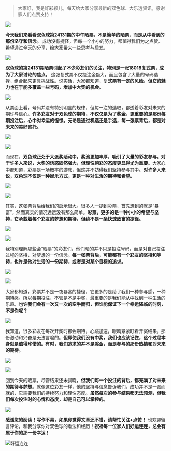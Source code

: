
> 大家好，我是好彩颖儿，每天给大家分享最新的双色球、大乐透资讯，感谢家人们点赞支持！

![](https://cdn.jsdelivr.net/gh/wangwenjie1314/PicCDN/2024-7-11/1720660897499-image.png)


**今天我们来看看双色球第24131期的中午晒票，不是简单的晒票，而是从中看到的那份坚守和信念。** 成功没有捷径，但每一个小小的努力，都值得我们为之点赞。希望通过今天的分享，给大家带来一些思考与启发。


![](https://cdn.jsdelivr.net/gh/wangwenjie1314/PicCDN/2024-11-14/1731554326920-image.png)


**双色球的第24131期晒票引起了不少彩友们的关注，特别是一张18018复式票，成为了大家讨论的焦点。** 这张复式票不仅投注金额大，而且包含了大量的号码选择，组合起来更具挑战性。说实话，大家都知道，复**式票有一定的风险，但它的魅力也在于能多覆盖一些号码，增加中大奖的机会。**


![](https://cdn.jsdelivr.net/gh/wangwenjie1314/PicCDN/2024-11-14/1731554334247-image.png)


从票面上看，号码并没有特别明显的规律，但每一注的选取，都透着彩友对未来的期许与信心。**许多彩友对于双色球的期待，不仅仅是为了奖金，更重要的是那份每期投注后，心中对幸运的憧憬。无论是通过机选还是手选，每一张票背后，都是对未来的美好寄托。**

![](https://cdn.jsdelivr.net/gh/wangwenjie1314/PicCDN/2024-11-14/1731546976946-image.png)

![](https://cdn.jsdelivr.net/gh/wangwenjie1314/PicCDN/2024-11-14/1731546957975-image.png)




而现在，**双色球正处于大派奖活动中，奖池更加丰厚，吸引了大量的彩友参与。对于许多人来说，大奖的诱惑固然强大，但理性购彩的态度更显得尤为重要**。大家心中都知道，彩票是一场概率的游戏，但这并不妨碍我们坚持参与其中。**对许多人来说，双色球不仅是一种娱乐方式，更是一种对生活的期待和希望。**


![](https://cdn.jsdelivr.net/gh/wangwenjie1314/PicCDN/2024-11-14/1731546996573-image.png)


![](https://cdn.jsdelivr.net/gh/wangwenjie1314/PicCDN/2024-11-14/1731547024338-image.png)


其实，这张票背后给我们的启示很大。很多人一提到彩票，首先想到的就是“暴富”，然而真实的情况远远没有那么简单。**彩票，更多的是一种小小的希望与坚持，它承载着每个彩友的梦想和期待，但绝不是一条快速致富的捷径。**

![](https://cdn.jsdelivr.net/gh/wangwenjie1314/PicCDN/2024-11-14/1731547032057-image.png)

![](https://cdn.jsdelivr.net/gh/wangwenjie1314/PicCDN/2024-11-14/1731547084925-image.png)


我特别理解那些会“晒票”的彩友们，他们晒的并不只是投注号码，而是对自己投注过程的坚持，对梦想的一份信念。**每一张票背后，可能都有一个彩友的坚持和等待，也许是他对生活的一份期待，或者是对某个目标的追求。**

![](https://cdn.jsdelivr.net/gh/wangwenjie1314/PicCDN/2024-11-14/1731547099424-image.png)

![](https://cdn.jsdelivr.net/gh/wangwenjie1314/PicCDN/2024-11-14/1731546906971-image.png)


大家都知道，彩票并不是一夜暴富的捷径，它更多的是给了我们一种参与感，一种期待感。所以每期投注，不管是不是中奖，最重要的是我们能从中找到一种生活的乐趣。**也许我们会有一次又一次的空手而归，但谁能保证下一个幸运降临的时刻，不是你呢？**

![](https://cdn.jsdelivr.net/gh/wangwenjie1314/PicCDN/2024-11-14/1731547046365-image.png)



我知道，很多彩友在每次开奖时都会期待，心跳加速，眼睛紧紧盯着开奖结果，那份激动和兴奋是无法言喻的。**但即使我们没有中奖，我们也应该记住，这个过程本身就是值得珍惜的。有时，我们追求的并不是奖金，而是参与的那份热情和对未来的期待。**

![](https://cdn.jsdelivr.net/gh/wangwenjie1314/PicCDN/2024-11-14/1731546932090-image.png)


![](https://cdn.jsdelivr.net/gh/wangwenjie1314/PicCDN/2024-11-14/1731546689579-image.png)

回到今天的晒票，尽管结果还未揭晓，**但我们每一个投注的背后，都充满了对未来的期待与梦想**。就像这位彩友一样，他的坚持与信念告诉我们，成功并不是一蹴而就的，它需要我们的持续努力和理性态度。**虽然每次的参与结果都无法预测，但我们每次投注时的心情和态度，却是自己可以掌控的。**

![](https://cdn.jsdelivr.net/gh/wangwenjie1314/PicCDN/2024-11-14/1731547069546-image.png)


**感谢您的阅读！写作不易，如果你觉得文章还不错，请帮忙关注+点赞！** 也欢迎留言评论，和我分享你对双色球的看法和经历！**祝福每一位家人们好运连连，总会有属于你的那一份幸运！**


![好运连连](https://cdn.jsdelivr.net/gh/wangwenjie1314/PicCDN/2024-11-14/1731554420166-image.png)
